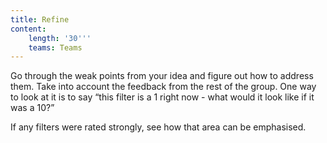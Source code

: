 ```yaml
---
title: Refine
content:
    length: '30'''
    teams: Teams
---
```


Go through the weak points from your idea and figure out how to address them. Take into account the feedback from the rest of the group. One way to look at it is to say “this filter is a 1 right now - what would it look like if it was a 10?”

If any filters were rated strongly, see how that area can be emphasised.